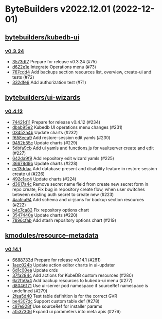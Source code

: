 # ByteBuilders v2022.12.01 (2022-12-01)


## [bytebuilders/kubedb-ui](https://github.com/bytebuilders/kubedb-ui)

### [v0.3.24](https://github.com/bytebuilders/kubedb-ui/releases/tag/v0.3.24)

- [3573df7](https://github.com/bytebuilders/kubedb-ui/commit/3573df7) Prepare for release v0.3.24 (#75)
- [d622e1e](https://github.com/bytebuilders/kubedb-ui/commit/d622e1e) Integrate Operations menu (#73)
- [767cdd4](https://github.com/bytebuilders/kubedb-ui/commit/767cdd4) Add backups section resources list, overview, create-ui and tests (#72)
- [332dfe9](https://github.com/bytebuilders/kubedb-ui/commit/332dfe9) Add authorization test (#71)



## [bytebuilders/ui-wizards](https://github.com/bytebuilders/ui-wizards)

### [v0.4.12](https://github.com/bytebuilders/ui-wizards/releases/tag/v0.4.12)

- [74421d11](https://github.com/bytebuilders/ui-wizards/commit/74421d11) Prepare for release v0.4.12 (#234)
- [dbab95e2](https://github.com/bytebuilders/ui-wizards/commit/dbab95e2) Kubedb UI operations menu changes (#231)
- [03452a4b](https://github.com/bytebuilders/ui-wizards/commit/03452a4b) Update charts (#232)
- [f658eea9](https://github.com/bytebuilders/ui-wizards/commit/f658eea9) Add restore-session edit yamls (#230)
- [9452b55c](https://github.com/bytebuilders/ui-wizards/commit/9452b55c) Update charts (#229)
- [5dbfa9cb](https://github.com/bytebuilders/ui-wizards/commit/5dbfa9cb) Add ui yamls and functions.js for vaultserver create and edit (#227)
- [642da9f9](https://github.com/bytebuilders/ui-wizards/commit/642da9f9) Add repository edit wizard yamls  (#225)
- [36678d9b](https://github.com/bytebuilders/ui-wizards/commit/36678d9b) Update charts (#228)
- [ec13ddaa](https://github.com/bytebuilders/ui-wizards/commit/ec13ddaa) Add database present and disability feature in restore session create ui (#226)
- [492c1ac4](https://github.com/bytebuilders/ui-wizards/commit/492c1ac4) Update charts (#224)
- [d3617a4c](https://github.com/bytebuilders/ui-wizards/commit/d3617a4c) Remove secret name field from create new secret form in repo create, Fix bug in repository create flow, when user switches between existing auth secret to create new (#223)
- [4aafca94](https://github.com/bytebuilders/ui-wizards/commit/4aafca94) Add schema and ui-jsons for backup section resources (#222)
- [b4c7ca83](https://github.com/bytebuilders/ui-wizards/commit/b4c7ca83) Fix repository options chart
- [3547440a](https://github.com/bytebuilders/ui-wizards/commit/3547440a) Update charts (#220)
- [7896cfab](https://github.com/bytebuilders/ui-wizards/commit/7896cfab) Add stash repository options chart (#219)



## [kmodules/resource-metadata](https://github.com/kmodules/resource-metadata)

### [v0.14.1](https://github.com/kmodules/resource-metadata/releases/tag/v0.14.1)

- [6688733d](https://github.com/kmodules/resource-metadata/commit/6688733d) Prepare for release v0.14.1 (#281)
- [1aec024b](https://github.com/kmodules/resource-metadata/commit/1aec024b) Update action editor charts in ui-updater
- [6d1c00ea](https://github.com/kmodules/resource-metadata/commit/6d1c00ea) Update crds
- [37fa284c](https://github.com/kmodules/resource-metadata/commit/37fa284c) Add actions for KubeDB custom resources (#280)
- [6a2fb0a4](https://github.com/kmodules/resource-metadata/commit/6a2fb0a4) Add backup resources to kubedb-ui menu (#277)
- [d8046171](https://github.com/kmodules/resource-metadata/commit/d8046171) Use ui-server pod namespace if sourceRef namespace is undefined (#279)
- [2fea5d40](https://github.com/kmodules/resource-metadata/commit/2fea5d40) Test table definition is for the correct GVR
- [be4307dc](https://github.com/kmodules/resource-metadata/commit/be4307dc) Support custom table def (#278)
- [c97e928f](https://github.com/kmodules/resource-metadata/commit/c97e928f) Use sourceRef for installer params
- [af537306](https://github.com/kmodules/resource-metadata/commit/af537306) Expand ui parameters into meta apis (#276)



